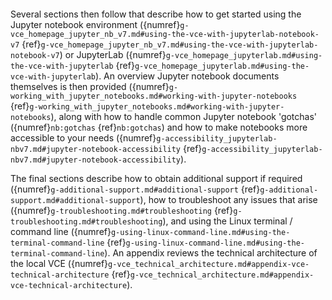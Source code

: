 ```{include} ./g-introduction-core.md
```

Several sections then follow that describe how to get started using the Jupyter notebook environment ({numref}`g-vce_homepage_jupyter_nb_v7.md#using-the-vce-with-jupyterlab-notebook-v7` {ref}`g-vce_homepage_jupyter_nb_v7.md#using-the-vce-with-jupyterlab-notebook-v7`) or JupyterLab ({numref}`g-vce_homepage_jupyterlab.md#using-the-vce-with-jupyterlab` {ref}`g-vce_homepage_jupyterlab.md#using-the-vce-with-jupyterlab`). An overview Jupyter notebook documents themselves is then provided ({numref}`g-working_with_jupyter_notebooks.md#working-with-jupyter-notebooks` {ref}`g-working_with_jupyter_notebooks.md#working-with-jupyter-notebooks`), along with how to handle common Jupyter notebook 'gotchas' ({numref}`nb:gotchas` {ref}`nb:gotchas`) and how to make notebooks more accessible to your needs ({numref}`g-accessibility_jupyterlab-nbv7.md#jupyter-notebook-accessibility` {ref}`g-accessibility_jupyterlab-nbv7.md#jupyter-notebook-accessibility`). 

The final sections describe how to obtain additional support if required ({numref}`g-additional-support.md#additional-support` {ref}`g-additional-support.md#additional-support`), how to troubleshoot any issues that arise ({numref}`g-troubleshooting.md#troubleshooting` {ref}`g-troubleshooting.md#troubleshooting`), and using the Linux terminal / command line ({numref}`g-using-linux-command-line.md#using-the-terminal-command-line` {ref}`g-using-linux-command-line.md#using-the-terminal-command-line`). An appendix reviews the technical architecture of the local VCE ({numref}`g-vce_technical_architecture.md#appendix-vce-technical-architecture` {ref}`g-vce_technical_architecture.md#appendix-vce-technical-architecture`).


